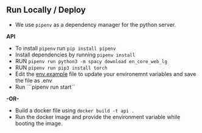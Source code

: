 ## Run Locally / Deploy
- We use ```pipenv``` as a dependency manager for the python server.

**API**
- To install ```pipenv``` run  ```pip install pipenv```
- Install dependencies by running ```pipenv install```
- RUN ```pipenv run python3 -m spacy download en_core_web_lg```
- RUN ```pipenv run pip3 install torch```
- Edit the [env.example](./src/app/env.example) file to update your environemnt variables and save the file as .env
- Run ```pipenv run start``

**-OR-**

- Build a docker file using ```docker build -t api . ```
- Run the docker image and provide the environment variable while booting the image.